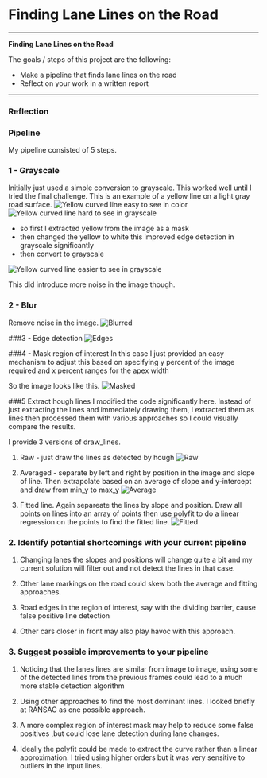 # **Finding Lane Lines on the Road**

---

**Finding Lane Lines on the Road**

The goals / steps of this project are the following:
* Make a pipeline that finds lane lines on the road
* Reflect on your work in a written report


[//]: # (Image References)
[input_curve2]: https://github.com/liamog/CarND-LaneLines-P1/blob/master/test_images/curve2.jpg "YellowLine"
[bad_gray_scale]: https://github.com/liamog/CarND-LaneLines-P1/blob/master/writeup_images/curve2.jpg/gray_bad_yellow_contrast.jpg "Bad Gray"
[good_gray_scale]: https://github.com/liamog/CarND-LaneLines-P1/blob/master/writeup_images/curve2.jpg/gray_good_yellow_contrast.jpg "Good Gray"
[blur]: https://github.com/liamog/CarND-LaneLines-P1/blob/master/writeup_images/curve2.jpg/blur.jpg "Blurred"
[edges]: https://github.com/liamog/CarND-LaneLines-P1/blob/master/writeup_images/curve2.jpg/edges.jpg "Edges"
[masked]: https://github.com/liamog/CarND-LaneLines-P1/blob/master/writeup_images/curve2.jpg/masked.jpg "Masked"
[raw]: https://github.com/liamog/CarND-LaneLines-P1/blob/master/writeup_images/curve2.jpg/raw.jpg "Raw"
[average]: https://github.com/liamog/CarND-LaneLines-P1/blob/master/writeup_images/curve2.jpg/average.jpg "Average"
[fitted]: https://github.com/liamog/CarND-LaneLines-P1/blob/master/writeup_images/curve2.jpg/interp.jpg "Fitted"
[final]: https://github.com/liamog/CarND-LaneLines-P1/blob/master/writeup_images/curve2.jpg/final.jpg "Final"

---

### Reflection

### Pipeline

My pipeline consisted of 5 steps.
### 1 - Grayscale
Initially just used a simple conversion to grayscale. This worked well until I tried the final challenge.
This is an example of a yellow line on a light gray road surface.
![Yellow curved line easy to see in color][input_curve2]
![Yellow curved line hard to see in grayscale][bad_gray_scale]

- so first I extracted yellow from the image as a mask
- then changed the yellow to white this improved edge detection in grayscale significantly
- then convert to grayscale

![Yellow curved line easier to see in grayscale][good_gray_scale]

This did introduce more noise in the image though.

### 2 - Blur
Remove noise in the image.
![Blurred][blur]


###3 - Edge detection
![Edges][edges]

###4 - Mask region of interest
In this case I just provided an easy mechanism to adjust this based on specifying
y percent of the image required and x percent ranges for the apex width

So the image looks like this.
![Masked][masked]

###5 Extract hough lines
I modified the code significantly here. Instead of just extracting the lines
and immediately drawing them, I extracted them as lines then processed them
with various approaches so I could visually compare the results.

I provide 3 versions of draw_lines.

1) Raw - just draw the lines as detected by hough
![Raw][raw]



2) Averaged - separate by left and right by position in the image and slope of line. Then
   extrapolate based on an average of slope and y-intercept and draw from min_y to max_y
![Average][average]

3) Fitted line. Again separeate the lines by slope and position. Draw all points on lines
   into an array of points then use polyfit to do a linear regression on the points to find
   the fitted line.
![Fitted][fitted]


### 2. Identify potential shortcomings with your current pipeline


1) Changing lanes the slopes and positions will change quite a bit and my current
solution will filter out and not detect the lines in that case.

2) Other lane markings on the road could skew both the average and fitting approaches.

3) Road edges in the region of interest, say with the dividing barrier, cause false positive
   line detection

4) Other cars closer in front may also play havoc with this approach.

### 3. Suggest possible improvements to your pipeline


1) Noticing that the lanes lines are similar from image to image, using some of the detected lines
from the previous frames could lead to a much more stable detection algorithm

2) Using other approaches to find the most dominant lines. I looked briefly at RANSAC as one
possible approach.

3) A more complex region of interest mask may help to reduce some false positives ,but could lose
   lane detection during lane changes.

4) Ideally the polyfit could be made to extract the curve rather than a linear approximation. I tried
using higher orders but it was very sensitive to outliers in the input lines.
